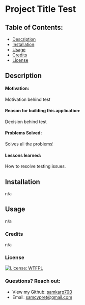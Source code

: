 # Project Title Test
  ## Table of Contents:
  - [Description](#description)
  - [Installation](#installation)
  - [Usage](#usage)
  - [Credits](#credits)
  - [License](#licence)

  ## Description
  #### Motivation:
  Motivation behind test
  #### Reason for building this application:
  Decision behind test
  #### Problems Solved:
  Solves all the problems!
  #### Lessons learned:
  How to resolve testing issues.
  ## Installation
  n/a
  ## Usage
  n/a
  ### Credits
  n/a
  ### License
  [![License: WTFPL](https://img.shields.io/badge/License-WTFPL-brightgreen.svg)](http://www.wtfpl.net/about/)
  ### Questions? Reach out:
  - View my Github: [samkarp700](https://github.com/samkarp700)
  - Email: [samcypret@gmail.com](mailto:user@email.com)

